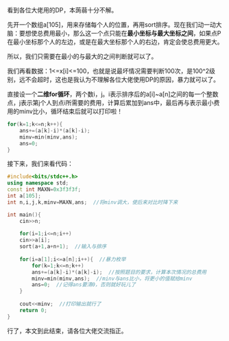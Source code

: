 看到各位大佬用的DP，本蒟蒻十分不解。

先开一个数组a[105]，用来存储每个人的位置，再用sort排序。现在我们动一动大脑：要想使总费用最小，那么这一个点只能在**最小坐标与最大坐标之间**，如果点P在最小坐标那个人的左边，或是在最大坐标那个人的右边，肯定会使总费用更大。

所以，我们只需要在最小的与最大的之间判断就可以了。



我们再看数据：1<=x[i]<=100，也就是说最坏情况需要判断100次，是100^2级别，远不会超时，这也是我认为不理解各位大佬使用DP的原因，暴力就可以了。

直接设一个**二维for循环**，两个数i，j。i表示排序后的a[i]~a[n]之间的每一个整数点，j表示第j个人到点i所需要的费用，计算后累加到ans中，最后再与表示最小费用的minv比小，循环结束后就可以打印啦！
```cpp
for(k=1;k<=n;k++){ 
	ans+=(a[k]-i)*(a[k]-i);
	minv=min(minv,ans);
	ans=0;
}    
```


接下来，我们来看代码：
```cpp
#include<bits/stdc++.h>
using namespace std;
const int MAXN=0x3f3f3f;  
int a[105];
int n,i,j,k,minv=MAXN,ans;  //将minv调大，使后来对比时降下来

int main(){
	cin>>n;
	
	for(i=1;i<=n;i++)
	cin>>a[i];
	sort(a+1,a+n+1);  //输入与排序
	
	for(i=a[1];i<=a[n];i++){  //暴力枚举
		for(k=1;k<=n;k++)  
		ans+=(a[k]-i)*(a[k]-i);  //按照题目的要求，计算本次情况的总费用
		minv=min(minv,ans);  //minv与ans比小，将更小的值赋给minv
		ans=0;  //记得ans要清0，否则就好玩儿了
	}
	
	cout<<minv;  //打印输出就行了
	return 0;
}
```
行了，本文到此结束，请各位大佬交流指正。